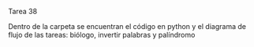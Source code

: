 Tarea 38

Dentro de la carpeta se encuentran el código en python y el diagrama de flujo de las tareas: biólogo, invertir palabras y palíndromo
